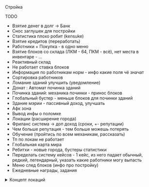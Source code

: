 Стройка

TODO
- Взятие денег в долг -> Банк
- Снос заглушек для постройки
- Статистика плохо робит (kensuke)
- Взятие кредитов (переработать)
- Работники + Покупка - в одно меню
- Взятие блоков со склада (ЛКМ - 64, ПКМ - всё), нет места в инвентаре - ...
- Реактивный склад
- Не работает ставка блоков
- Информация по работникам норм - инфо какие поля чё значат
- Сортировка работников
- Ломание зданий улучшить (уведомление)
- Донат : Автомат починка зданий
- Починка зданий: механика починки - принос блоков
- Глобальный бустер - меньше блоков для починки зданий
- Здание мэрии - пассивный доход, улучшать
- Афк зона
- Вывод инфы о поломке
- Локации (расширение города)
- Фриланс система -> доп доход (сроки, +- репутации)
- Чем больше репутация - тем больше можешь потерять
- Обучение (пройтись по всем механикам, рассказать)
- Тп по локам не работает
- Глобальная карта мира
- Ребитхи - новые города, бустеры статистики
- Переделать систему кейсов - 1 кейс, из него падает обычный, редкий, легендарный, указать какие работники могу выпасть
- Меню след блоков (инфо про постройку)
- Ежедневные награды, задания
<details>
    <summary>Концепт локаций</summary>
    <img src="https://raw.githubusercontent.com/Roman-Andr/simulator-mayor/main/locations.png?token=GHSAT0AAAAAABYGB3HIKRAH3EAFTAKBCKI4Y4DUI5Q" alt="">
</details>